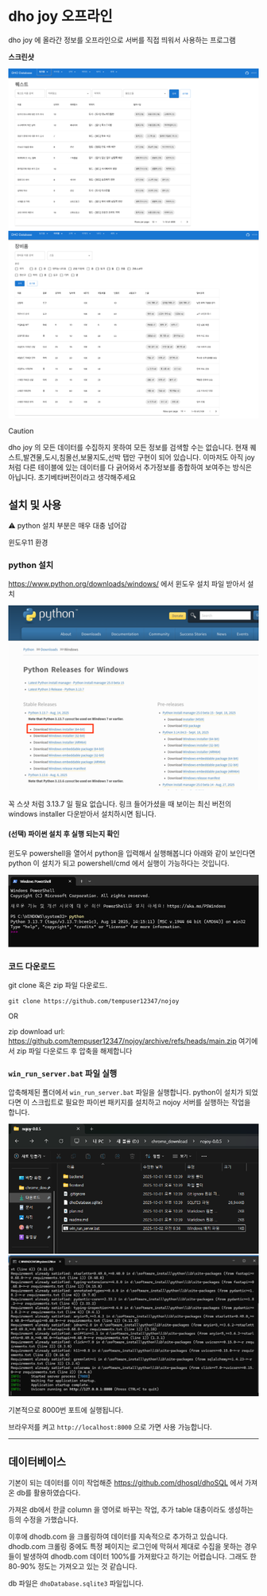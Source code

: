 # dho joy 오프라인

dho joy 에 올라간 정보를 오프라인으로 서버를 직접 띄워서 사용하는 프로그램

**스크린샷**

![](docs/스크린샷%202025-10-02%20오전%209.44.04.png)
![](docs/스크린샷%202025-10-02%20오전%209.44.17.png)

> [!CAUTION]
> dho joy 의 모든 데이터를 수집하지 못하여 모든 정보를 검색할 수는 없습니다. 현재 퀘스트,발견물,도시,침몰선,보물지도,선박 탭만 구현이 되어 있습니다. 이마저도 아직 joy 처럼 다른 테이블에 있는 데이터를 다 긁어와서 추가정보를 종합하여 보여주는 방식은 아닙니다. 초기베타버전이라고 생각해주세요

## 설치 및 사용

:warning: python 설치 부분은 매우 대충 넘어감

윈도우11 환경

### python 설치

https://www.python.org/downloads/windows/ 에서 윈도우 설치 파일 받아서 설치

![](docs/pythonsite.png)

꼭 스샷 처럼 3.13.7 일 필요 없습니다. 링크 들어가셨을 때 보이는 최신 버전의 windows installer 다운받아서 설치하시면 됩니다.


#### (선택) 파이썬 설치 후 실행 되는지 확인

윈도우 powershell을 열어서 python을 입력해서 실행해봅니다
아래와 같이 보인다면 python 이 설치가 되고 powershell/cmd 에서 실행이 가능하다는 것입니다.

![](docs/powershellpython.png)


### 코드 다운로드

git clone 혹은 zip 파일 다운로드.

```
git clone https://github.com/tempuser12347/nojoy
```

OR

zip download url: https://github.com/tempuser12347/nojoy/archive/refs/heads/main.zip
여기에서 zip 파일 다운로드 후 압축을 해제합니다

### `win_run_server.bat` 파일 실행

압축해제된 폴더에서 `win_run_server.bat` 파일을 실행합니다.
python이 설치가 되었다면 이 스크립트로 필요한 파이썬 패키지를 설치하고 nojoy 서버를 실행하는 작업을 합니다.

![](docs/win1.png)
![](docs/win2.png)

기본적으로 8000번 포트에 실행됩니다.

브라우저를 켜고 `http://localhost:8000` 으로 가면 사용 가능합니다.

----

## 데이터베이스

기본이 되는 데이터를 이미 작업해준 https://github.com/dhosql/dhoSQL 에서 가져온 db를 활용하였습다다.

가져온 db에서 한글 column 을 영어로 바꾸는 작업, 추가 table 대충이라도 생성하는 등의 수정을 가했습니다.

이후에 dhodb.com 을 크롤링하여 데이터를 지속적으로 추가하고 있습니다. dhodb.com 크롤링 중에도 특정 페이지는 로그인에 막혀서 제대로 수집을 못하는 경우들이 발생하여 dhodb.com 데이터 100%를 가져왔다고 하기는 어렵습니다. 그래도 한 80-90% 정도는 가져오고 있는 것 같습니다.

db 파일은 `dhoDatabase.sqlite3` 파일입니다.



